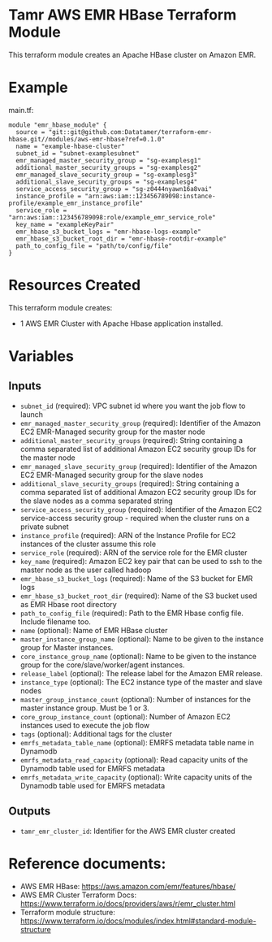 # Tamr AWS EMR HBase Terraform Module
This terraform module creates an Apache HBase cluster on Amazon EMR.

# Example
main.tf:
```
module "emr_hbase_module" {
  source = "git::git@github.com:Datatamer/terraform-emr-hbase.git//modules/aws-emr-hbase?ref=0.1.0"
  name = "example-hbase-cluster"
  subnet_id = "subnet-examplesubnet"
  emr_managed_master_security_group = "sg-examplesg1"
  additional_master_security_groups = "sg-examplesg2"
  emr_managed_slave_security_group = "sg-examplesg3"
  additional_slave_security_groups = "sg-examplesg4"
  service_access_security_group = "sg-z0444nyawn16a8vai"
  instance_profile = "arn:aws:iam::123456789098:instance-profile/example_emr_instance_profile"
  service_role = "arn:aws:iam::123456789098:role/example_emr_service_role"
  key_name = "exampleKeyPair"
  emr_hbase_s3_bucket_logs = "emr-hbase-logs-example"
  emr_hbase_s3_bucket_root_dir = "emr-hbase-rootdir-example"
  path_to_config_file = "path/to/config/file"
}
```

# Resources Created
This terraform module creates:
* 1 AWS EMR Cluster with Apache Hbase application installed. 

# Variables
## Inputs
* `subnet_id` (required): VPC subnet id where you want the job flow to launch
* `emr_managed_master_security_group` (required): Identifier of the Amazon EC2 EMR-Managed security group for the master node
* `additional_master_security_groups` (required): String containing a comma separated list of additional Amazon EC2 security group IDs for the master node
* `emr_managed_slave_security_group` (required): Identifier of the Amazon EC2 EMR-Managed security group for the slave nodes
* `additional_slave_security_groups` (required): String containing a comma separated list of additional Amazon EC2 security group IDs for the slave nodes as a comma separated string
* `service_access_security_group` (required): Identifier of the Amazon EC2 service-access security group - required when the cluster runs on a private subnet
* `instance_profile` (required): ARN of the Instance Profile for EC2 instances of the cluster assume this role
* `service_role` (required): ARN of the service role for the EMR cluster
* `key_name` (required): Amazon EC2 key pair that can be used to ssh to the master node as the user called hadoop
* `emr_hbase_s3_bucket_logs` (required): Name of the S3 bucket for EMR logs
* `emr_hbase_s3_bucket_root_dir` (required): Name of the S3 bucket used as EMR Hbase root directory
* `path_to_config_file` (required): Path to the EMR Hbase config file. Include filename too.
* `name` (optional): Name of EMR HBase cluster
* `master_instance_group_name` (optional): Name to be given to the instance group for Master instances.
* `core_instance_group_name` (optional): Name to be given to the instance group for the core/slave/worker/agent instances.
* `release_label` (optional): The release label for the Amazon EMR release.
* `instance_type` (optional): The EC2 instance type of the master and slave nodes
* `master_group_instance_count` (optional): Number of instances for the master instance group. Must be 1 or 3.
* `core_group_instance_count` (optional): Number of Amazon EC2 instances used to execute the job flow
* `tags` (optional): Additional tags for the cluster
* `emrfs_metadata_table_name` (optional): EMRFS metadata table name in Dynamodb
* `emrfs_metadata_read_capacity` (optional): Read capacity units of the Dynamodb table used for EMRFS metadata
* `emrfs_metadata_write_capacity` (optional): Write capacity units of the Dynamodb table used for EMRFS metadata

## Outputs
* `tamr_emr_cluster_id`: Identifier for the AWS EMR cluster created

# Reference documents:
* AWS EMR HBase: https://aws.amazon.com/emr/features/hbase/
* AWS EMR Cluster Terraform Docs: https://www.terraform.io/docs/providers/aws/r/emr_cluster.html
* Terraform module structure: https://www.terraform.io/docs/modules/index.html#standard-module-structure

